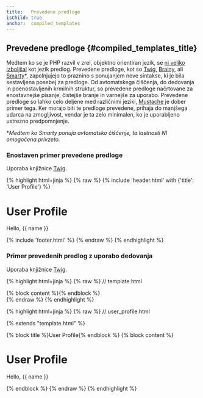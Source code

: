 ```yaml
---
title:   Prevedene predloge
isChild: true
anchor:  compiled_templates
---
```


## Prevedene predloge {#compiled_templates_title}

Medtem ko se je PHP razvil v zrel, objektno orientiran jezik, se [ni veliko izboljšal][article_templating_engines] kot
jezik predlog. Prevedene predloge, kot so [Twig], [Brainy], ali [Smarty]*, zapolnjujejo to praznino s ponujanjem nove sintakse, ki je
bila sestavljena posebej za predloge. Od avtomatskega čiščenja, do dedovanja in poenostavljenih krmilnih struktur, so
prevedene predloge načrtovane za enostavnejše pisanje, čistejše branje in varnejše za uporabo. Prevedene predloge so lahko celo
deljene med različnimi jeziki, [Mustache] je dober primer tega. Ker morajo biti te predloge prevedene,
prihaja do manjšega udarca na zmogljivost, vendar je ta zelo minimalen, ko je uporabljeno ustrezno predpomnjenje.

**Medtem ko Smarty ponuja avtomatsko čiščenje, ta lastnosti NI omogočena privzeto.*

### Enostaven primer prevedene predloge

Uporaba knjižnice [Twig].

{% highlight html+jinja %}
{% raw %}
{% include 'header.html' with {'title': 'User Profile'} %}

<h1>User Profile</h1>
<p>Hello, {{ name }}</p>

{% include 'footer.html' %}
{% endraw %}
{% endhighlight %}

### Primer prevedenih predlog z uporabo dedovanja

Uporaba knjižnice [Twig].

{% highlight html+jinja %}
{% raw %}
// template.html

<html>
<head>
    <title>{% block title %}{% endblock %}</title>
</head>
<body>

<main>
    {% block content %}{% endblock %}
</main>

</body>
</html>
{% endraw %}
{% endhighlight %}

{% highlight html+jinja %}
{% raw %}
// user_profile.html

{% extends "template.html" %}

{% block title %}User Profile{% endblock %}
{% block content %}
    <h1>User Profile</h1>
    <p>Hello, {{ name }}</p>
{% endblock %}
{% endraw %}
{% endhighlight %}


[article_templating_engines]: http://fabien.potencier.org/article/34/templating-engines-in-php
[Twig]: http://twig.sensiolabs.org/
[Brainy]: https://github.com/box/brainy
[Smarty]: http://www.smarty.net/
[Mustache]: http://mustache.github.io/
